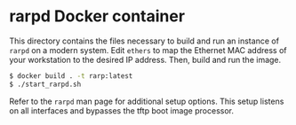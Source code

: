 # rarpd Docker container
This directory contains the files necessary to build and run an instance of
`rarpd` on a modern system. Edit `ethers` to map the Ethernet MAC address of
your workstation to the desired IP address. Then, build and run the image.

```bash
$ docker build . -t rarp:latest
$ ./start_rarpd.sh
```

Refer to the `rarpd` man page for additional setup options. This setup listens
on all interfaces and bypasses the tftp boot image processor.
